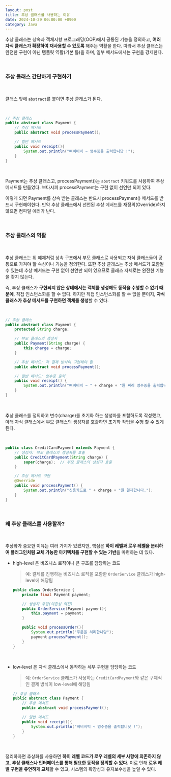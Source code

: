 ```yaml
---
layout: post
title: 추상 클래스를 사용하는 이유 
date: 2024-10-29 00:00:00 +0900
category: Java 
---
```


추상 클래스는 상속과 객체지향 프로그래밍(OOP)에서 공통된 기능을 정의하고, **여러 자식 클래스가 확장하여 재사용할 수 있도록** 해주는 역활을 한다. 따라서 추상 클래스는 완전한 구현이 아닌 템플릿 역활(기본 틀)을 하며, 일부 메서드에서는 구현을 강제한다.     

<br>

### 추상 클래스 간단하게 구현하기

<br>


클래스 앞에 `abstract`를 붙이면 추상 클래스가 된다. 

<br>


```java
// 추상 클래스 
public abstract class Payment {
    // 추상 메서드 
	public abstract void processPayment();

    // 일반 메서드 
	public void receipt(){
		System.out.println("삐비비빅 ~ 영수증을 출력합니닷 !");
	}
}
```

<br>

Payment는 추상 클래스고, processPayment()는 `abstract` 키워드를 사용하여 추상 메서드를 만들었다. 보다시피 processPayment는 구현 없이 선언만 되어 있다.     

이렇게 되면 Payment를 상속 받는 클래스는 반드시 processPayment() 메서드를 받드시 구현해야한다. 만약 추상 클래스에서 선언된 추상 메서드를 재정의(Override)하지 않으면 컴파일 에러가 난다.   

<br>  

### 추상 클래스의 역활  

<br>  

추상 클래스는 위 예제처럼 상속 구조에서 부모 클래스로 사용되고 자식 클래스들이 공통으로 가져야 할 속성이나 기능을 정의한다. 또한 추상 클래스는 추상 메서드가 포함될 수 있는데 추상 메서드는 구현 없이 선언만 되어 있으므로 클래스 자체로는 완전한 기능을 갖지 않는다.  

즉, 추상 클래스가 **구현되지 않은 상태에서는 객체를 생성해도 동작을 수행할 수 없기 때문에**, 직접 인스턴스화를 할 수 없다. 하지만 직접 인스턴스화를 할 수 없을 뿐이지, **자식 클래스가 추상 메서드를 구현하면 객체를 생성**할 수 있다.

<br>  


```java
// 추상 클래스 
public abstract class Payment {
    protected String charge;

    // 부모 클래스의 생성자
    public Payment(String charge) {
        this.charge = charge;
    }

    // 추상 메서드: 각 결제 방식이 구현해야 함
    public abstract void processPayment();

    // 일반 메서드: 영수증 출력
    public void receipt() {
        System.out.println("삐비비빅 ~ " + charge + "원 짜리 영수증을 출력합니다!");
    }
}
```

<br>  

추상 클래스를 정의하고 변수(charge)를 초기화 하는 생성자를 포함하도록 작성했고, 아래 자식 클래스에서 부모 클래스의 생성자를 호출하면 초기화 작업을 수행 할 수 있게 된다.  

<br>

```java
public class CreditCardPayment extends Payment {
    // 생성자: 부모 클래스의 생성자를 호출
    public CreditCardPayment(String charge) {
        super(charge);  // 부모 클래스의 생성자 호출
    }

    // 추상 메서드 구현
    @Override
    public void processPayment() {
        System.out.println("신용카드로 " + charge + "원 결제합니다.");
    }
}
```

<br>


### 왜 추상 클래스를 사용할까?  

<br>

추상화가 중요한 이유는 여러 가지가 있겠지만, 핵심은 **하이 레벨과 로우 레벨을 분리하여 플러그인처럼 교체 가능한 아키텍처를 구현할 수 있는 기반**을 마련하는 데 있다.

* high-level 은 비즈니스 로직이나 큰 구조를 담당하는 코드   
    > 예: 결제를 진행하는 비즈니스 로직을 포함한 `OrderService` 클래스가 high-level에 해당됨  

    ```java
    public class OrderService {
        private final Payment payment;

        // 생성자 주입(의존성 역전)
        public OrderService(Payment payment){
            this.payment = payment;
        }

        public void processOrder(){
            System.out.println("주문을 처리합니당");
            payment.processPayment();
        }
    }
    ```  

    <br>  
    
* low-level 은 자식 클래스에서 동작하는 세부 구현을 담당하는 코드  
    > 예: `OrderService` 클래스가 사용하는 `CreditCardPayment`와 같은 구체적인 결제 방식이 low-level에 해당됨  

    ```java
    // 추상 클래스 
    public abstract class Payment {
        // 추상 메서드 
        public abstract void processPayment();

        // 일반 메서드 
        public void receipt(){
            System.out.println("삐비비빅 ~ 영수증을 출력합니닷 !");
        }
    }
    ```


<br>  

정리하자면 추상화를 사용하면 **하이 레벨 코드가 로우 레벨의 세부 사항에 의존하지 않고**, **추상 클래스나 인터페이스를 통해 필요한 동작을 정의할 수 있다.** 이로 인해 **로우 레벨 구현을 유연하게 교체**할 수 있고, 시스템의 확장성과 유지보수성을 높일 수 있다.  

